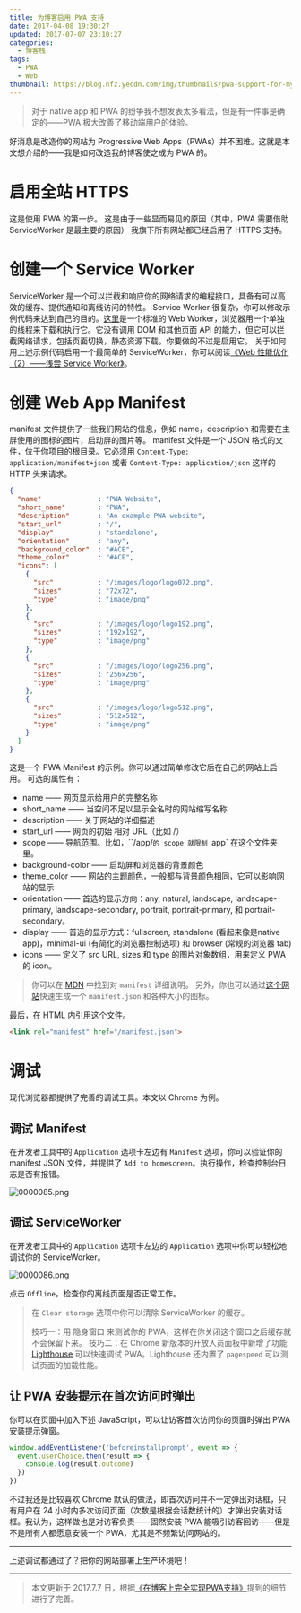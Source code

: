 ```yaml
---
title: 为博客启用 PWA 支持
date: 2017-04-08 19:30:27
updated: 2017-07-07 23:10:27
categories:
  - 博客栈
tags:
  - PWA
  - Web
thumbnail: https://blog.nfz.yecdn.com/img/thumbnails/pwa-support-for-my-blog.png!blogth
---
```


> 对于 native app 和 PWA 的纷争我不想发表太多看法，但是有一件事是确定的——PWA 极大改善了移动端用户的体验。

<!-- more -->

好消息是改造你的网站为 Progressive Web Apps（PWAs）并不困难。这就是本文想介绍的——我是如何改造我的博客使之成为 PWA 的。

# 启用全站 HTTPS

这是使用 PWA 的第一步。
这是由于一些显而易见的原因（其中，PWA 需要借助 ServiceWorker 是最主要的原因）
我旗下所有网站都已经启用了 HTTPS 支持。

# 创建一个 Service Worker

ServiceWorker 是一个可以拦截和响应你的网络请求的编程接口，具备有可以高效的缓存、提供通知和离线访问的特性。
Service Worker 很复杂，你可以修改示例代码来达到自己的目的。[这里](https://gist.github.com/neoFelhz/50800b701d00dc6d874be95da2cd7655)是一个标准的 Web Worker，浏览器用一个单独的线程来下载和执行它。它没有调用 DOM 和其他页面 API 的能力，但它可以拦截网络请求，包括页面切换，静态资源下载。你要做的不过是启用它。
关于如何用上述示例代码启用一个最简单的 ServiceWorker，你可以阅读[《Web 性能优化（2）——浅尝 Service Worker》](https://blog.nfz.moe/archives/wpo-by-service-worker.html)。

# 创建 Web App Manifest

manifest 文件提供了一些我们网站的信息，例如 name，description 和需要在主屏使用的图标的图片，启动屏的图片等。
manifest 文件是一个 JSON 格式的文件，位于你项目的根目录。它必须用 `Content-Type: application/manifest+json` 或者 `Content-Type: application/json` 这样的 HTTP 头来请求。

```json
{
  "name"              : "PWA Website",
  "short_name"        : "PWA",
  "description"       : "An example PWA website",
  "start_url"         : "/",
  "display"           : "standalone",
  "orientation"       : "any",
  "background_color"  : "#ACE",
  "theme_color"       : "#ACE",
  "icons": [
    {
      "src"           : "/images/logo/logo072.png",
      "sizes"         : "72x72",
      "type"          : "image/png"
    },
    {
      "src"           : "/images/logo/logo192.png",
      "sizes"         : "192x192",
      "type"          : "image/png"
    },
    {
      "src"           : "/images/logo/logo256.png",
      "sizes"         : "256x256",
      "type"          : "image/png"
    },
    {
      "src"           : "/images/logo/logo512.png",
      "sizes"         : "512x512",
      "type"          : "image/png"
    }
  ]
}
```

这是一个 PWA Manifest 的示例。你可以通过简单修改它后在自己的网站上启用。
可选的属性有：

- name —— 网页显示给用户的完整名称
- short_name —— 当空间不足以显示全名时的网站缩写名称
- description —— 关于网站的详细描述
- start_url —— 网页的初始 相对 URL（比如 /）
- scope —— 导航范围。比如，``/app/`的 scope 就限制 `app` 在这个文件夹里。
- background-color —— 启动屏和浏览器的背景颜色
- theme_color —— 网站的主题颜色，一般都与背景颜色相同，它可以影响网站的显示
- orientation —— 首选的显示方向：any, natural, landscape, landscape-primary, landscape-secondary, portrait, portrait-primary, 和 portrait-secondary。
- display —— 首选的显示方式：fullscreen, standalone (看起来像是native app)，minimal-ui (有简化的浏览器控制选项) 和 browser (常规的浏览器 tab)
- icons —— 定义了 src URL, sizes 和 type 的图片对象数组，用来定义 PWA 的 icon。

> 你可以在 [MDN](https://developer.mozilla.org/en-US/docs/Web/Manifest) 中找到对 `manifest` 详细说明。
> 另外，你也可以通过[这个网站](https://app-manifest.firebaseapp.com)快速生成一个 `manifest.json` 和各种大小的图标。

最后，在 HTML 内引用这个文件。

```html
<link rel="manifest" href="/manifest.json">
```

# 调试

现代浏览器都提供了完善的调试工具。本文以 Chrome 为例。

## 调试 Manifest

在开发者工具中的 `Application` 选项卡左边有 `Manifest` 选项，你可以验证你的 manifest JSON 文件，并提供了 `Add to homescreen`。执行操作，检查控制台日志是否有报错。

![0000085.png](https://img2.nfz.yecdn.com/2017/08/12/598e81afd580e.png)

## 调试 ServiceWorker

在开发者工具中的 `Application` 选项卡左边的 `Application` 选项中你可以轻松地调试你的 ServiceWorker。

![0000086.png](https://img2.nfz.yecdn.com/2017/08/12/598e81afd294b.png)

点击 `Offline`，检查你的离线页面是否正常工作。

> 在 `Clear storage` 选项中你可以清除 ServiceWorker 的缓存。
>
> 技巧一：用 隐身窗口 来测试你的 PWA，这样在你关闭这个窗口之后缓存就不会保留下来。
> 技巧二：在 Chrome 新版本的开放人员面板中新增了功能 [Lighthouse](https://chrome.google.com/webstore/detail/lighthouse/blipmdconlkpinefehnmjammfjpmpbjk?utm_source=chrome-app-launcher-info-dialog) 可以快速调试 PWA。Lighthouse 还内置了 `pagespeed` 可以测试页面的加载性能。

## 让 PWA 安装提示在首次访问时弹出

你可以在页面中加入下述 JavaScript，可以让访客首次访问你的页面时弹出 PWA 安装提示弹窗。

```javascript
window.addEventListener('beforeinstallprompt', event => {
  event.userChoice.then(result => {
    console.log(result.outcome)
  })
})
```

不过我还是比较喜欢 Chrome 默认的做法，即首次访问并不一定弹出对话框，只有用户在 24 小时内多次访问页面（次数是根据会话数统计的）才弹出安装对话框。我认为，这样做也是对访客负责——固然安装 PWA 能吸引访客回访——但是不是所有人都愿意安装一个 PWA，尤其是不频繁访问网站的。

-----

上述调试都通过了？把你的网站部署上生产环境吧！

---

> 本文更新于 2017.7.7 日，根据[《在博客上完全实现PWA支持》](https://siyuanlau.github.io/2017/06/08/在博客上完全实现PWA支持/)提到的细节进行了完善。